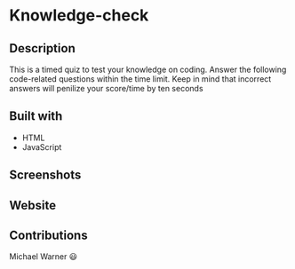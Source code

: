 # Knowledge-check

## Description

This is a timed quiz to test your knowledge on coding. Answer the following code-related questions within the time limit. Keep in mind that incorrect answers will penilize your score/time by ten seconds 

## Built with

- HTML
- JavaScript

## Screenshots


## Website


## Contributions
Michael Warner :smiley:
